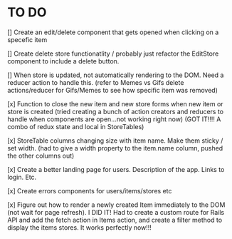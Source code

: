 # TO DO 

[] Create an edit/delete component that gets opened when clicking on a specefic item

[] Create delete store functionatlity / probably just refactor the EditStore component to include a delete button.

[] When store is updated, not automatically rendering to the DOM. Need a reducer action to handle this.
    (refer to Memes vs Gifs delete actions/reducer for Gifs/Memes to see how specific item was removed)


[x] Function to close the new item and new store forms when new item or store is created
    (tried creating a bunch of action creators and reducers to handle when components are open...not working right now)
    (GOT IT!!!! A combo of redux state and local in StoreTables)

[x] StoreTable columns changing size with item name. Make them sticky / set width.
    (had to give a width property to the item.name column, pushed the other columns out)

[x] Create a better landing page for users. Description of the app. Links to login. Etc.

[x] Create errors components for users/items/stores etc

[x] Figure out how to render a newly created Item immediately to the DOM (not wait for page refresh).
    I DID IT! Had to create a custom route for Rails API and add the fetch action in Items action, and 
    create a filter method to display the items stores. It works perfectly now!!!